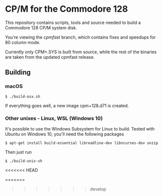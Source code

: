 # CP/M for the Commodore 128

This repository contains scripts, tools and source needed to build a Commodore 128 CP/M system disk.

You're viewing the *cpmfast* branch, which contains fixes and speedups for 80 column mode.

Currently only CPM+.SYS is built from source, while the rest of the binaries are taken from the updated cpmfast release.

## Building

### macOS

    $ ./build-osx.sh

If everything goes well, a new image cpm+128.d71 is created.

### Other unixes - Linux, WSL (Windows 10)

It's possible to use the Windows Subsystem for Linux to build. Tested with Ubuntu on Windows 10, you'll need the following packages

    $ apt-get install build-essential libreadline-dev libncurses-dev unzip

Then just run

    $ ./build-unix-sh
<<<<<<< HEAD
    
=======
    
>>>>>>> develop
